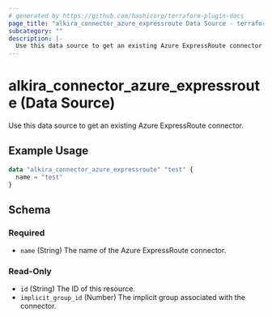```yaml
---
# generated by https://github.com/hashicorp/terraform-plugin-docs
page_title: "alkira_connector_azure_expressroute Data Source - terraform-provider-alkira"
subcategory: ""
description: |-
  Use this data source to get an existing Azure ExpressRoute connector.
---
```


# alkira_connector_azure_expressroute (Data Source)

Use this data source to get an existing Azure ExpressRoute connector.

## Example Usage

```terraform
data "alkira_connector_azure_expressroute" "test" {
  name = "test"
}
```

<!-- schema generated by tfplugindocs -->
## Schema

### Required

- `name` (String) The name of the Azure ExpressRoute connector.

### Read-Only

- `id` (String) The ID of this resource.
- `implicit_group_id` (Number) The implicit group associated with the connector.


